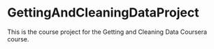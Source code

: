 # GettingAndCleaningDataProject
This is the course project for the Getting and Cleaning Data Coursera course.
